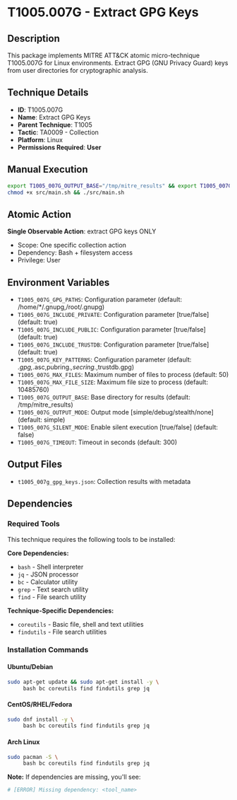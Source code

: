 # T1005.007G - Extract GPG Keys

## Description
This package implements MITRE ATT&CK atomic micro-technique T1005.007G for Linux environments. Extract GPG (GNU Privacy Guard) keys from user directories for cryptographic analysis.

## Technique Details
- **ID**: T1005.007G
- **Name**: Extract GPG Keys
- **Parent Technique**: T1005
- **Tactic**: TA0009 - Collection
- **Platform**: Linux
- **Permissions Required**: **User**

## Manual Execution
```bash
export T1005_007G_OUTPUT_BASE="/tmp/mitre_results" && export T1005_007G_SILENT_MODE=false
chmod +x src/main.sh && ./src/main.sh
```

## Atomic Action
**Single Observable Action**: extract GPG keys ONLY
- Scope: One specific collection action
- Dependency: Bash + filesystem access
- Privilege: User

## Environment Variables
- `T1005_007G_GPG_PATHS`: Configuration parameter (default: /home/*/.gnupg,/root/.gnupg)
- `T1005_007G_INCLUDE_PRIVATE`: Configuration parameter [true/false] (default: true)
- `T1005_007G_INCLUDE_PUBLIC`: Configuration parameter [true/false] (default: true)
- `T1005_007G_INCLUDE_TRUSTDB`: Configuration parameter [true/false] (default: true)
- `T1005_007G_KEY_PATTERNS`: Configuration parameter (default: *.gpg,*.asc,pubring.*,secring.*,trustdb.gpg)
- `T1005_007G_MAX_FILES`: Maximum number of files to process (default: 50)
- `T1005_007G_MAX_FILE_SIZE`: Maximum file size to process (default: 10485760)
- `T1005_007G_OUTPUT_BASE`: Base directory for results (default: /tmp/mitre_results)
- `T1005_007G_OUTPUT_MODE`: Output mode [simple/debug/stealth/none] (default: simple)
- `T1005_007G_SILENT_MODE`: Enable silent execution [true/false] (default: false)
- `T1005_007G_TIMEOUT`: Timeout in seconds (default: 300)

## Output Files
- `t1005_007g_gpg_keys.json`: Collection results with metadata

## Dependencies

### Required Tools
This technique requires the following tools to be installed:

**Core Dependencies:**
- `bash` - Shell interpreter
- `jq` - JSON processor  
- `bc` - Calculator utility
- `grep` - Text search utility
- `find` - File search utility

**Technique-Specific Dependencies:**
- `coreutils` - Basic file, shell and text utilities
- `findutils` - File search utilities

### Installation Commands

#### Ubuntu/Debian
```bash
sudo apt-get update && sudo apt-get install -y \
     bash bc coreutils find findutils grep jq
```

#### CentOS/RHEL/Fedora  
```bash
sudo dnf install -y \
     bash bc coreutils find findutils grep jq
```

#### Arch Linux
```bash
sudo pacman -S \
     bash bc coreutils find findutils grep jq
```

**Note:** If dependencies are missing, you'll see:
```bash
# [ERROR] Missing dependency: <tool_name>
```

